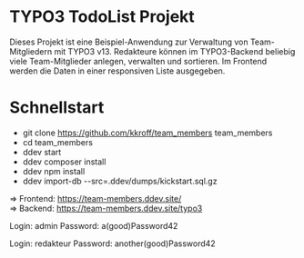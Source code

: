 # TYPO3 TodoList Projekt

Dieses Projekt ist eine Beispiel-Anwendung zur Verwaltung von Team-Mitgliedern mit TYPO3 v13.
Redakteure können im TYPO3-Backend beliebig viele Team-Mitglieder anlegen, verwalten und sortieren.
Im Frontend werden die Daten in einer responsiven Liste ausgegeben.

# Schnellstart

- git clone https://github.com/kkroff/team_members team_members
- cd team_members
- ddev start
- ddev composer install
- ddev npm install
- ddev import-db --src=.ddev/dumps/kickstart.sql.gz

=> Frontend: https://team-members.ddev.site/  
=> Backend: https://team-members.ddev.site/typo3

Login: admin
Password: a(good)Password42

Login: redakteur
Password: another(good)Password42
